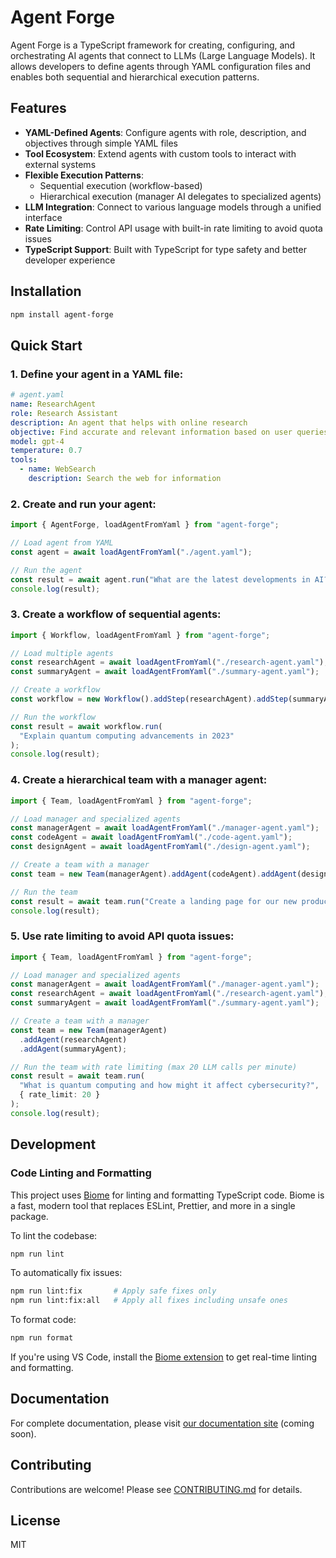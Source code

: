 # Agent Forge

Agent Forge is a TypeScript framework for creating, configuring, and orchestrating AI agents that connect to LLMs (Large Language Models). It allows developers to define agents through YAML configuration files and enables both sequential and hierarchical execution patterns.

## Features

- **YAML-Defined Agents**: Configure agents with role, description, and objectives through simple YAML files
- **Tool Ecosystem**: Extend agents with custom tools to interact with external systems
- **Flexible Execution Patterns**:
  - Sequential execution (workflow-based)
  - Hierarchical execution (manager AI delegates to specialized agents)
- **LLM Integration**: Connect to various language models through a unified interface
- **Rate Limiting**: Control API usage with built-in rate limiting to avoid quota issues
- **TypeScript Support**: Built with TypeScript for type safety and better developer experience

## Installation

```bash
npm install agent-forge
```

## Quick Start

### 1. Define your agent in a YAML file:

```yaml
# agent.yaml
name: ResearchAgent
role: Research Assistant
description: An agent that helps with online research
objective: Find accurate and relevant information based on user queries
model: gpt-4
temperature: 0.7
tools:
  - name: WebSearch
    description: Search the web for information
```

### 2. Create and run your agent:

```typescript
import { AgentForge, loadAgentFromYaml } from "agent-forge";

// Load agent from YAML
const agent = await loadAgentFromYaml("./agent.yaml");

// Run the agent
const result = await agent.run("What are the latest developments in AI?");
console.log(result);
```

### 3. Create a workflow of sequential agents:

```typescript
import { Workflow, loadAgentFromYaml } from "agent-forge";

// Load multiple agents
const researchAgent = await loadAgentFromYaml("./research-agent.yaml");
const summaryAgent = await loadAgentFromYaml("./summary-agent.yaml");

// Create a workflow
const workflow = new Workflow().addStep(researchAgent).addStep(summaryAgent);

// Run the workflow
const result = await workflow.run(
  "Explain quantum computing advancements in 2023"
);
console.log(result);
```

### 4. Create a hierarchical team with a manager agent:

```typescript
import { Team, loadAgentFromYaml } from "agent-forge";

// Load manager and specialized agents
const managerAgent = await loadAgentFromYaml("./manager-agent.yaml");
const codeAgent = await loadAgentFromYaml("./code-agent.yaml");
const designAgent = await loadAgentFromYaml("./design-agent.yaml");

// Create a team with a manager
const team = new Team(managerAgent).addAgent(codeAgent).addAgent(designAgent);

// Run the team
const result = await team.run("Create a landing page for our new product");
console.log(result);
```

### 5. Use rate limiting to avoid API quota issues:

```typescript
import { Team, loadAgentFromYaml } from "agent-forge";

// Load manager and specialized agents
const managerAgent = await loadAgentFromYaml("./manager-agent.yaml");
const researchAgent = await loadAgentFromYaml("./research-agent.yaml");
const summaryAgent = await loadAgentFromYaml("./summary-agent.yaml");

// Create a team with a manager
const team = new Team(managerAgent)
  .addAgent(researchAgent)
  .addAgent(summaryAgent);

// Run the team with rate limiting (max 20 LLM calls per minute)
const result = await team.run(
  "What is quantum computing and how might it affect cybersecurity?",
  { rate_limit: 20 }
);
console.log(result);
```

## Development

### Code Linting and Formatting

This project uses [Biome](https://biomejs.dev/) for linting and formatting TypeScript code. Biome is a fast, modern tool that replaces ESLint, Prettier, and more in a single package.

To lint the codebase:

```bash
npm run lint
```

To automatically fix issues:

```bash
npm run lint:fix       # Apply safe fixes only
npm run lint:fix:all   # Apply all fixes including unsafe ones
```

To format code:

```bash
npm run format
```

If you're using VS Code, install the [Biome extension](https://marketplace.visualstudio.com/items?itemName=biomejs.biome) to get real-time linting and formatting.

## Documentation

For complete documentation, please visit [our documentation site](https://agent-forge.dev/docs) (coming soon).

## Contributing

Contributions are welcome! Please see [CONTRIBUTING.md](./CONTRIBUTING.md) for details.

## License

MIT
